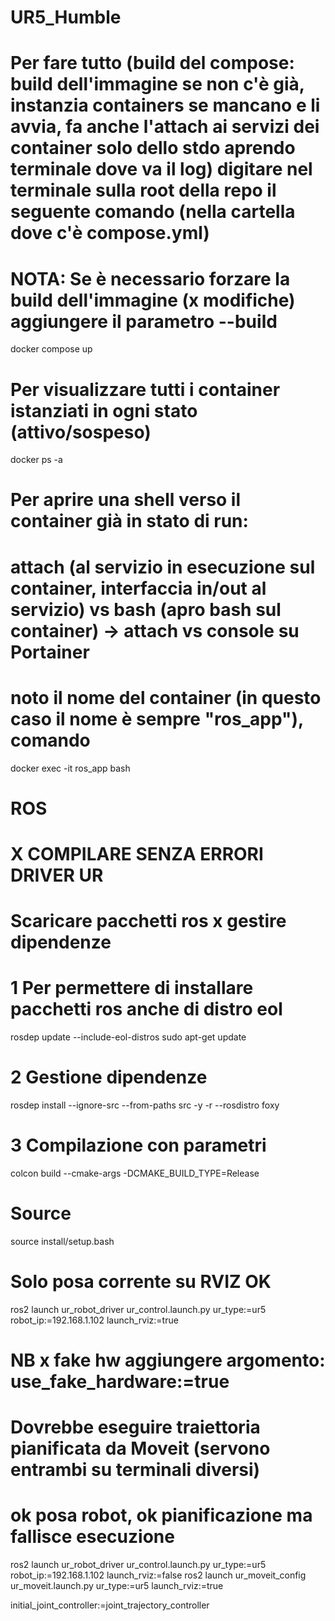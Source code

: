 # UR5_Humble
# Per fare tutto (build del compose: build dell'immagine se non c'è già, instanzia containers se mancano e li avvia, fa anche l'attach ai servizi dei container solo dello stdo aprendo terminale dove va il log) digitare nel terminale sulla root della repo il seguente comando (nella cartella dove c'è compose.yml)
# NOTA: Se è necessario forzare la build dell'immagine (x modifiche) aggiungere il parametro --build

docker compose up

# Per visualizzare tutti i container istanziati in ogni stato (attivo/sospeso)
docker ps -a

# Per aprire una shell verso il container già in stato di run:
# attach (al servizio in esecuzione sul container, interfaccia in/out al servizio) vs bash (apro bash sul container) -> attach vs console su Portainer 
# noto il nome del container (in questo caso il nome è sempre "ros_app"), comando
docker exec -it ros_app bash



# ROS

# X COMPILARE SENZA ERRORI DRIVER UR
# Scaricare pacchetti ros x gestire dipendenze
# 1 Per permettere di installare pacchetti ros anche di distro eol
rosdep update --include-eol-distros
sudo apt-get update
# 2 Gestione dipendenze 
rosdep install --ignore-src --from-paths src -y -r --rosdistro foxy
# 3 Compilazione con parametri
colcon build --cmake-args -DCMAKE_BUILD_TYPE=Release
# Source
source install/setup.bash


# Solo posa corrente su RVIZ OK
ros2 launch ur_robot_driver ur_control.launch.py ur_type:=ur5 robot_ip:=192.168.1.102 launch_rviz:=true
# NB x fake hw aggiungere argomento: use_fake_hardware:=true

# Dovrebbe eseguire traiettoria pianificata da Moveit (servono entrambi su terminali diversi)
# ok posa robot, ok pianificazione ma fallisce esecuzione
ros2 launch ur_robot_driver ur_control.launch.py ur_type:=ur5 robot_ip:=192.168.1.102 launch_rviz:=false
ros2 launch ur_moveit_config ur_moveit.launch.py ur_type:=ur5 launch_rviz:=true

initial_joint_controller:=joint_trajectory_controller